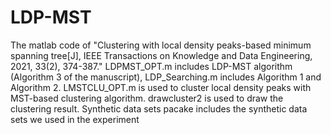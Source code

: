 # LDP-MST
The matlab code of "Clustering with local density peaks-based minimum spanning tree[J], IEEE Transactions on Knowledge and Data Engineering, 2021, 33(2), 374-387."
LDPMST_OPT.m includes LDP-MST algorithm (Algorithm 3 of the manuscript), LDP_Searching.m includes Algorithm 1 and Algorithm 2.
LMSTCLU_OPT.m is used to cluster local density peaks with MST-based clustering algorithm.
drawcluster2 is used to draw the clustering result.
Synthetic data sets pacake includes the synthetic data sets we used in the experiment
